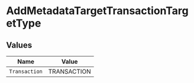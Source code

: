 # AddMetadataTargetTransactionTargetType


## Values

| Name          | Value         |
| ------------- | ------------- |
| `Transaction` | TRANSACTION   |